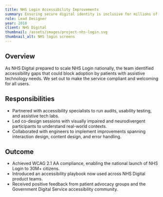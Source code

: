 ```yaml
---
title: NHS Login Accessibility Improvements
summary: Ensuring secure digital identity is inclusive for millions of UK citizens accessing healthcare services.
role: Lead Designer
year: 2018
client: NHS Digital
thumbnail: /assets/images/project-nhs-login.svg
thumbnail_alt: NHS login screens
---
```


## Overview

As NHS Digital prepared to scale NHS Login nationally, the team identified accessibility gaps that could block adoption by
patients with assistive technology needs. We set out to make the service compliant and welcoming for all users.

## Responsibilities

* Partnered with accessibility specialists to run audits, usability testing, and assistive tech labs.
* Led co-design sessions with visually impaired and neurodivergent participants to understand real-world contexts.
* Collaborated with engineers to implement improvements spanning interaction design, content design, and error handling.

## Outcome

* Achieved WCAG 2.1 AA compliance, enabling the national launch of NHS Login to 30M+ citizens.
* Introduced an accessibility playbook now used across NHS Digital product teams.
* Received positive feedback from patient advocacy groups and the Government Digital Service accessibility community.
